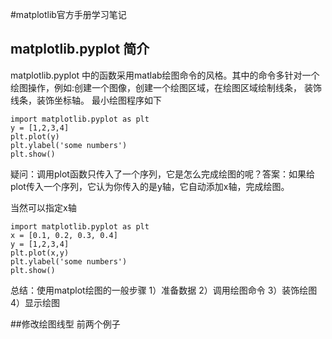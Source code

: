 #matplotlib官方手册学习笔记

## matplotlib.pyplot 简介
matplotlib.pyplot 中的函数采用matlab绘图命令的风格。其中的命令多针对一个绘图操作，例如:创建一个图像，创建一个绘图区域，在绘图区域绘制线条，
装饰线条，装饰坐标轴。
最小绘图程序如下
```
import matplotlib.pyplot as plt
y = [1,2,3,4]
plt.plot(y)
plt.ylabel('some numbers')
plt.show()
```
疑问：调用plot函数只传入了一个序列，它是怎么完成绘图的呢？答案：如果给plot传入一个序列，它认为你传入的是y轴，它自动添加x轴，完成绘图。

当然可以指定x轴
```
import matplotlib.pyplot as plt
x = [0.1, 0.2, 0.3, 0.4]
y = [1,2,3,4]
plt.plot(x,y)
plt.ylabel('some numbers')
plt.show()
```
总结：使用matplot绘图的一般步骤
1）准备数据
2）调用绘图命令
3）装饰绘图
4）显示绘图

##修改绘图线型
前两个例子
